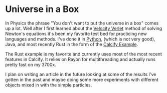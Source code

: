 # Universe in a Box

In Physics the phrase "You don't want to put the universe in a box" comes up a lot. Well after I first learned about the [Velocity Verlet](https://en.wikipedia.org/wiki/Verlet_integration) method of solving Newton's equations it's been my favorite test bed for practicing new languages and methods. I've done it in [Python](https://github.com/JTPond/universe-in-a-box), (which is not very good), Java, and most recently Rust in the form of the [Calcify Example](https://github.com/JTPond/calcify/tree/master/examples/universe_in_a_box).

The Rust example is my favorite and currently uses most of the most recent features in Calcify. It relies on Rayon for multithreading and actually runs pretty fast on my 3700x.

I plan on writing an article in the future looking at some of the results I've gotten in the past and maybe doing some more experiments with different objects mixed in with the simple particles. 
